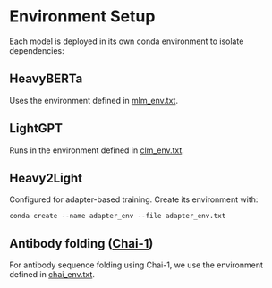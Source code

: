 # Environment Setup
Each model is deployed in its own conda environment to isolate dependencies:
## HeavyBERTa
Uses the environment defined in [mlm_env.txt](mlm_env.txt).
## LightGPT
Runs in the environment defined in [clm_env.txt](clm_env.txt).
## Heavy2Light
Configured for adapter-based training. Create its environment with:  
```
conda create --name adapter_env --file adapter_env.txt
```
## Antibody folding ([Chai-1](https://github.com/chaidiscovery/chai-lab))
For antibody sequence folding using Chai-1, we use the environment defined in [chai_env.txt](chai_env.txt).
